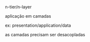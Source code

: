 n-tier/n-layer

aplicação em camadas

ex: presentation/application/data

as camadas precisam ser desacopladas